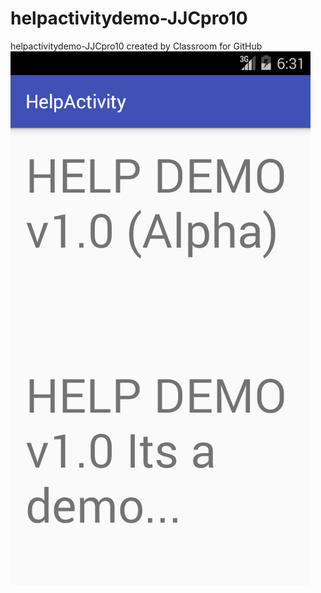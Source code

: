 # helpactivitydemo-JJCpro10
helpactivitydemo-JJCpro10 created by Classroom for GitHub
![screenshot](device-2015-11-22-193157.png)
